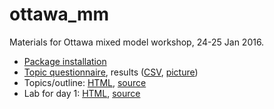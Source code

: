 # ottawa_mm

Materials for Ottawa mixed model workshop, 24-25 Jan 2016.

- [Package installation](https://rawgit.com/bbolker/ottawa_mm/master/packages.html)
- [Topic questionnaire](http://goo.gl/forms/XN7CcXO1JN), results ([CSV](topic_choices.csv), [picture](topics_choices.png))
- Topics/outline: [HTML](https://rawgit.com/bbolker/ottawa_mm/master/TOPICS.html), [source](TOPICS.rmd)
- Lab for day 1: [HTML](https://rawgit.com/bbolker/ottawa_mm/master/lab/mixedlab.html), [source](lab/mixedlab.rmd)
